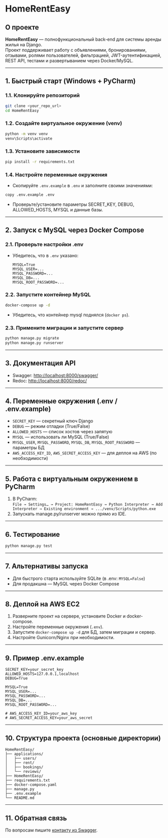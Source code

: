 # HomeRentEasy

## О проекте

**HomeRentEasy** — полнофункциональный back-end для системы аренды жилья на Django.  
Проект поддерживает работу с объявлениями, бронированиями, отзывами, ролями пользователей, фильтрацией, JWT-аутентификацией, REST API, тестами и развертыванием через Docker/MySQL.

---

## 1. Быстрый старт (Windows + PyCharm)

### 1.1. Клонируйте репозиторий

```sh
git clone <your_repo_url>
cd HomeRentEasy
```

### 1.2. Создайте виртуальное окружение (venv)

```sh
python -m venv venv
venv\Scripts\activate
```

### 1.3. Установите зависимости

```sh
pip install -r requirements.txt
```

### 1.4. Настройте переменные окружения

- Скопируйте `.env.example` в `.env` и заполните своими значениями:

```sh
copy .env.example .env
```

- Проверьте/установите параметры SECRET_KEY, DEBUG, ALLOWED_HOSTS, MYSQL и данные базы.

---

## 2. Запуск с MySQL через Docker Compose

### 2.1. Проверьте настройки .env

- Убедитесь, что в `.env` указано:
  ```
  MYSQL=True
  MYSQL_USER=...
  MYSQL_PASSWORD=...
  MYSQL_DB=...
  MYSQL_ROOT_PASSWORD=...
  ```

### 2.2. Запустите контейнер MySQL

```sh
docker-compose up -d
```

- Убедитесь, что контейнер mysql поднялся (`docker ps`).

### 2.3. Примените миграции и запустите сервер

```sh
python manage.py migrate
python manage.py runserver
```

---

## 3. Документация API

- Swagger: [http://localhost:8000/swagger/](http://localhost:8000/swagger/)
- Redoc: [http://localhost:8000/redoc/](http://localhost:8000/redoc/)

---

## 4. Переменные окружения (.env / .env.example)

- `SECRET_KEY` — секретный ключ Django
- `DEBUG` — режим отладки (True/False)
- `ALLOWED_HOSTS` — список хостов через запятую
- `MYSQL` — использовать ли MySQL (True/False)
- `MYSQL_USER`, `MYSQL_PASSWORD`, `MYSQL_DB`, `MYSQL_ROOT_PASSWORD` — параметры БД
- `AWS_ACCESS_KEY_ID`, `AWS_SECRET_ACCESS_KEY` — для деплоя на AWS (по необходимости)

---

## 5. Работа с виртуальным окружением в PyCharm

1. В PyCharm:  
   `File → Settings… → Project: HomeRentEasy → Python Interpreter → Add Interpreter → Existing environment → .../venv/Scripts/python.exe`
2. Запускать manage.py/runserver можно прямо из IDE.

---

## 6. Тестирование

```sh
python manage.py test
```

---

## 7. Альтернативы запуска

- Для быстрого старта используйте SQLite (в .env: `MYSQL=False`)
- Для продакшна — MySQL через Docker Compose

---

## 8. Деплой на AWS EC2

1. Разверните проект на сервере, установите Docker и docker-compose.
2. Настройте переменные окружения (`.env`).
3. Запустите `docker-compose up -d` для БД, затем миграции и сервер.
4. Настройте Gunicorn/Nginx при необходимости.

---

## 9. Пример .env.example

```dotenv
SECRET_KEY=your_secret_key
ALLOWED_HOSTS=127.0.0.1,localhost
DEBUG=True

MYSQL=True
MYSQL_USER=...
MYSQL_PASSWORD=...
MYSQL_DB=...
MYSQL_ROOT_PASSWORD=...

# AWS_ACCESS_KEY_ID=your_aws_key
# AWS_SECRET_ACCESS_KEY=your_aws_secret
```

---

## 10. Структура проекта (основные директории)

```
HomeRentEasy/
├── applications/
│   ├── users/
│   ├── rent/
│   ├── bookings/
│   └── reviews/
├── HomeRentEasy/
├── requirements.txt
├── docker-compose.yaml
├── manage.py
├── .env.example
└── README.md
```

---

## 11. Обратная связь

По вопросам пишите [контакту из Swagger](mailto:net@net.net).
